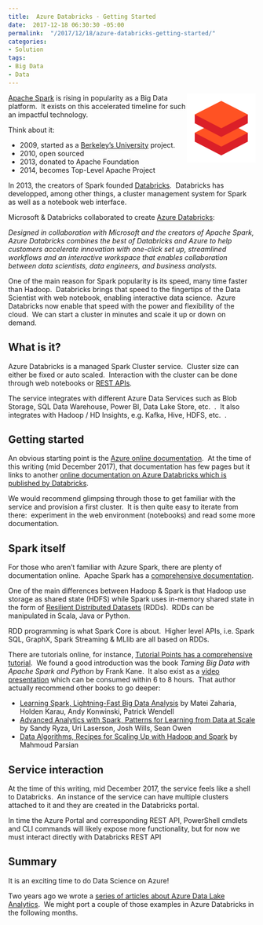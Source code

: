 ```yaml
---
title:  Azure Databricks - Getting Started
date:  2017-12-18 06:30:30 -05:00
permalink:  "/2017/12/18/azure-databricks-getting-started/"
categories:
- Solution
tags:
- Big Data
- Data
---
```

<a href="assets/2017/12/azure-databricks-getting-started/databricks_logo1.png"><img style="border:0 currentcolor;float:right;display:inline;background-image:none;" title="Databricks_logo[1]" src="assets/2017/12/azure-databricks-getting-started/databricks_logo1_thumb.png" alt="Databricks_logo[1]" width="140" height="140" align="right" border="0" /></a><a href="https://en.wikipedia.org/wiki/Apache_Spark" target="_blank" rel="noopener">Apache Spark</a> is rising in popularity as a Big Data platform.  It exists on this accelerated timeline for such an impactful technology.

Think about it:
<ul>
 	<li>2009, started as a <a href="https://en.wikipedia.org/wiki/UC_Berkeley" target="_blank" rel="noopener">Berkeley’s University</a> project.</li>
 	<li>2010, open sourced</li>
 	<li>2013, donated to Apache Foundation</li>
 	<li>2014, becomes Top-Level Apache Project</li>
</ul>
In 2013, the creators of Spark founded <a href="https://en.wikipedia.org/wiki/Databricks" target="_blank" rel="noopener">Databricks</a>.  Databricks has developped, among other things, a cluster management system for Spark as well as a notebook web interface.

Microsoft &amp; Databricks collaborated to create <a href="https://databricks.com/azure" target="_blank" rel="noopener">Azure Databricks</a>:

<em>Designed in collaboration with Microsoft and the creators of Apache Spark, Azure Databricks combines the best of Databricks and Azure to help customers accelerate innovation with one-click set up, streamlined workflows and an interactive workspace that enables collaboration between data scientists, data engineers, and business analysts.</em>

One of the main reason for Spark popularity is its speed, many time faster than Hadoop.  Databricks brings that speed to the fingertips of the Data Scientist with web notebook, enabling interactive data science.  Azure Databricks now enable that speed with the power and flexibility of the cloud.  We can start a cluster in minutes and scale it up or down on demand.
<h2>What is it?</h2>
Azure Databricks is a managed Spark Cluster service.  Cluster size can either be fixed or auto scaled.  Interaction with the cluster can be done through web notebooks or <a href="https://docs.azuredatabricks.net/api/index.html" target="_blank" rel="noopener">REST APIs</a>.

The service integrates with different Azure Data Services such as Blob Storage, SQL Data Warehouse, Power BI, Data Lake Store, etc.  .  It also integrates with Hadoop / HD Insights, e.g. Kafka, Hive, HDFS, etc.  .
<h2>Getting started</h2>
An obvious starting point is the <a href="https://docs.microsoft.com/en-ca/azure/azure-databricks/what-is-azure-databricks" target="_blank" rel="noopener">Azure online documentation</a>.  At the time of this writing (mid December 2017), that documentation has few pages but it links to another <a href="https://docs.azuredatabricks.net/" target="_blank" rel="noopener">online documentation on Azure Databricks which is published by Databricks</a>.

We would recommend glimpsing through those to get familiar with the service and provision a first cluster.  It is then quite easy to iterate from there:  experiment in the web environment (notebooks) and read some more documentation.
<h2>Spark itself</h2>
For those who aren’t familiar with Azure Spark, there are plenty of documentation online.  Apache Spark has a <a href="https://spark.apache.org/docs/latest/" target="_blank" rel="noopener">comprehensive documentation</a>.

One of the main differences between Hadoop &amp; Spark is that Hadoop use storage as shared state (HDFS) while Spark uses in-memory shared state in the form of <a href="https://spark.apache.org/docs/latest/rdd-programming-guide.html" target="_blank" rel="noopener">Resilient Distributed Datasets</a> (RDDs).  RDDs can be manipulated in Scala, Java or Python.

RDD programming is what Spark Core is about.  Higher level APIs, i.e. Spark SQL, GraphX, Spark Streaming &amp; MLlib are all based on RDDs.

There are tutorials online, for instance, <a href="https://www.tutorialspoint.com/apache_spark/" target="_blank" rel="noopener">Tutorial Points has a comprehensive tutorial</a>.  We found a good introduction was the book <em>Taming Big Data with Apache Spark and Python</em> by Frank Kane.  It also exist as a <a href="https://www.safaribooksonline.com/library/view/taming-big-data/9781787129931/" target="_blank" rel="noopener">video presentation</a> which can be consumed within 6 to 8 hours.  That author actually recommend other books to go deeper:
<ul>
 	<li><a href="http://shop.oreilly.com/product/0636920028512.do" target="_blank" rel="noopener">Learning Spark, Lightning-Fast Big Data Analysis</a> by Matei Zaharia, Holden Karau, Andy Konwinski, Patrick Wendell</li>
 	<li><a href="http://shop.oreilly.com/product/0636920035091.do" target="_blank" rel="noopener">Advanced Analytics with Spark, Patterns for Learning from Data at Scale</a> by Sandy Ryza, Uri Laserson, Josh Wills, Sean Owen</li>
 	<li><a href="http://shop.oreilly.com/product/0636920033950.do" target="_blank" rel="noopener">Data Algorithms, Recipes for Scaling Up with Hadoop and Spark</a> by Mahmoud Parsian</li>
</ul>
<h2>Service interaction</h2>
At the time of this writing, mid December 2017, the service feels like a shell to Databricks.  An instance of the service can have multiple clusters attached to it and they are created in the Databricks portal.

In time the Azure Portal and corresponding REST API, PowerShell cmdlets and CLI commands will likely expose more functionality, but for now we must interact directly with Databricks REST API
<h2>Summary</h2>
It is an exciting time to do Data Science on Azure!

Two years ago we wrote a <a href="https://vincentlauzon.com/2016/02/15/querying-tables-in-azure-data-lake-analytics/" target="_blank" rel="noopener">series of articles about Azure Data Lake Analytics</a>.  We might port a couple of those examples in Azure Databricks in the following months.